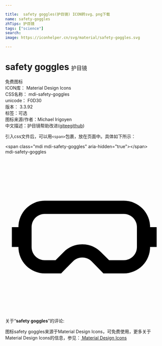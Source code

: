 ```yaml
---

title:  safety goggles(护目镜) ICON转svg、png下载
name: safety-goggles
zhTips: 护目镜
tags: ["science"]
search: 
image: https://iconhelper.cn/svg/material/safety-goggles.svg

---
```


# safety goggles  <small style="font-size: 60%;font-weight: 100">护目镜</small>


<div class="detail-page">
<p>
<span><span class="badge-success badge">免费图标</span> </span>
<br/>
<span>
ICON库：
<span class="badge-secondary badge">Material Design Icons</span> 
</span>
<br/>
<span>
CSS名称：
<span class="badge-secondary badge">mdi-safety-goggles</span> 
</span>
<br/>
<span>
unicode：
<span class="badge-secondary badge">F0D30</span> 
<copy-btn content='F0D30' btn-title=""></copy-btn>
<copy-btn :content='String.fromCodePoint(parseInt("F0D30", 16))' btn-title="复制U"></copy-btn>
</span>
<br/>
<span>
版本：
<span class="badge-secondary badge">3.3.92</span> 
</span><br/><span>标签：<span class="badge-light badge"><router-link to="/tags/science.html">可选</router-link></span></span>
<br/>
<span>图标来源/作者：<span class="badge-light badge">Michael Irigoyen</span></span> 
<br/>
<span class="zh-detail">中文描述：<span class="badge-primary badge">护目镜</span><span class="help-link"><span>帮助改进</span>(<a href="https://gitee.com/liuwave/icon-helper/edit/master/json/material/safety-goggles.json" target="_blank" rel="noopener noreferrer">gitee</a><a href="https://github.com/liuwave/icon-helper/edit/master/json/material/safety-goggles.json" target="_blank" rel="noopener noreferrer">github</a></span>)</span><br/>
</p>
</div>
<div class="alert alert-dark">
  <i class="mdi mdi-safety-goggles mdi-48px"></i>
  <i class="mdi mdi-safety-goggles mdi-36px"></i>
  <i class="mdi mdi-safety-goggles mdi-24px"></i>
  <i class="mdi mdi-safety-goggles mdi-18px"></i>
</div>
<div>
  <p>引入css文件后，可以用<code>&lt;span&gt;</code>包裹，放在页面中。具体如下所示：    
  </p>
  <div class="alert alert-primary" style="font-size: 14px">
    &lt;span class="mdi mdi-safety-goggles" aria-hidden="true"&gt;&lt;/span&gt;
    <copy-btn content='<span class="mdi mdi-safety-goggles" aria-hidden="true"></span>'></copy-btn>
  </div>
  <div class="alert alert-secondary">
    <i class="mdi mdi-safety-goggles"
    style="font-size: 24px"
    aria-hidden="true"></i> mdi-safety-goggles
    <copy-btn content="mdi-safety-goggles" btn-title="复制图标名称"></copy-btn>
  </div>
</div>
<div id="svg" class="svg-wrap">
<svg xmlns="http://www.w3.org/2000/svg" viewBox="0 0 24 24"><path d="M18,9C19.11,9 20,9.89 20,11V14C20,15.11 19.11,16 18,16H15.77L14.53,14.77C13.78,14 12.77,13.6 11.7,13.6C10.63,13.6 9.63,14 8.87,14.77L7.64,16H6C4.89,16 4,15.11 4,14V11C4,9.89 4.89,9 6,9H18M18,7H6A4,4 0 0,0 2,11H2L1,11V14H2V14A4,4 0 0,0 6,18H8.5C8.54,17.94 8.59,17.88 10.29,16.18C10.68,15.79 11.19,15.6 11.7,15.6C12.22,15.6 12.73,15.79 13.12,16.18L14.91,18H18A4,4 0 0,0 22,14H22L23,14V11H22V11A4,4 0 0,0 18,7Z" /></svg>
</div>
<detail full-name='mdi-safety-goggles'></detail>
<div class="icon-detail__container">
<p>关于“<b>safety goggles</b>”的评论:</p>
</div>
<Vssue title="关于“safety goggles”的评论" />    
<div><p>图标safety goggles来源于Material Design Icons，可免费使用，更多关于 Material Design Icons的信息，参见：<a target="_blank" href="https://iconhelper.cn/material.html"> Material Design Icons</a>
</p></div>
